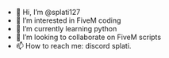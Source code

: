 - 👋 Hi, I’m @splati127
- 👀 I’m interested in FiveM coding
- 🌱 I’m currently learning python
- 💞️ I’m looking to collaborate on FiveM scripts
- 📫 How to reach me: discord splati.

<!---
splati127/splati127 is a ✨ special ✨ repository because its `README.md` (this file) appears on your GitHub profile.
You can click the Preview link to take a look at your changes.
--->
